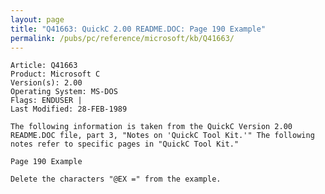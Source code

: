```yaml
---
layout: page
title: "Q41663: QuickC 2.00 README.DOC: Page 190 Example"
permalink: /pubs/pc/reference/microsoft/kb/Q41663/
---
```


	Article: Q41663
	Product: Microsoft C
	Version(s): 2.00
	Operating System: MS-DOS
	Flags: ENDUSER |
	Last Modified: 28-FEB-1989
	
	The following information is taken from the QuickC Version 2.00
	README.DOC file, part 3, "Notes on 'QuickC Tool Kit.'" The following
	notes refer to specific pages in "QuickC Tool Kit."
	
	Page 190 Example
	
	Delete the characters "@EX =" from the example.
